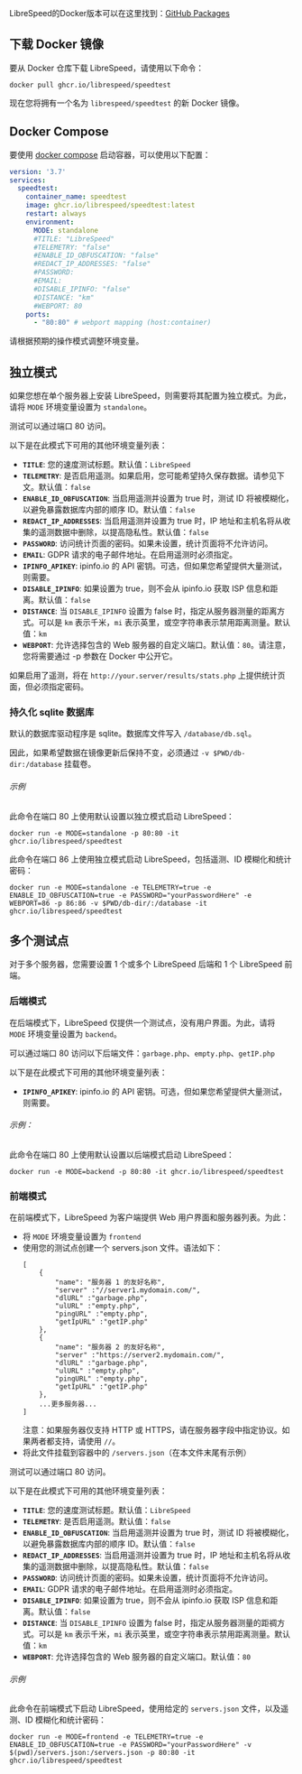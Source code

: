 LibreSpeed的Docker版本可以在这里找到：[GitHub Packages](https://github.com/librespeed/speedtest/pkgs/container/speedtest)

## 下载 Docker 镜像
要从 Docker 仓库下载 LibreSpeed，请使用以下命令：

```
docker pull ghcr.io/librespeed/speedtest
```

现在您将拥有一个名为 `librespeed/speedtest` 的新 Docker 镜像。

## Docker Compose
要使用 [docker compose](https://docs.docker.com/compose/) 启动容器，可以使用以下配置：

```yml
version: '3.7'
services:
  speedtest:
    container_name: speedtest
    image: ghcr.io/librespeed/speedtest:latest
    restart: always
    environment:
      MODE: standalone
      #TITLE: "LibreSpeed"
      #TELEMETRY: "false"
      #ENABLE_ID_OBFUSCATION: "false"
      #REDACT_IP_ADDRESSES: "false"
      #PASSWORD:
      #EMAIL:
      #DISABLE_IPINFO: "false"
      #DISTANCE: "km"
      #WEBPORT: 80
    ports:
      - "80:80" # webport mapping (host:container)
```

请根据预期的操作模式调整环境变量。

## 独立模式
如果您想在单个服务器上安装 LibreSpeed，则需要将其配置为独立模式。为此，请将 `MODE` 环境变量设置为 `standalone`。

测试可以通过端口 80 访问。

以下是在此模式下可用的其他环境变量列表：
* __`TITLE`__: 您的速度测试标题。默认值：`LibreSpeed`
* __`TELEMETRY`__: 是否启用遥测。如果启用，您可能希望持久保存数据。请参见下文。默认值：`false`
* __`ENABLE_ID_OBFUSCATION`__: 当启用遥测并设置为 true 时，测试 ID 将被模糊化，以避免暴露数据库内部的顺序 ID。默认值：`false`
* __`REDACT_IP_ADDRESSES`__: 当启用遥测并设置为 true 时，IP 地址和主机名将从收集的遥测数据中删除，以提高隐私性。默认值：`false`
* __`PASSWORD`__: 访问统计页面的密码。如果未设置，统计页面将不允许访问。
* __`EMAIL`__: GDPR 请求的电子邮件地址。在启用遥测时必须指定。
* __`IPINFO_APIKEY`__: ipinfo.io 的 API 密钥。可选，但如果您希望提供大量测试，则需要。
* __`DISABLE_IPINFO`__: 如果设置为 true，则不会从 ipinfo.io 获取 ISP 信息和距离。默认值：`false`
* __`DISTANCE`__: 当 `DISABLE_IPINFO` 设置为 false 时，指定从服务器测量的距离方式。可以是 `km` 表示千米，`mi` 表示英里，或空字符串表示禁用距离测量。默认值：`km`
* __`WEBPORT`__: 允许选择包含的 Web 服务器的自定义端口。默认值：`80`。请注意，您将需要通过 -p 参数在 Docker 中公开它。

如果启用了遥测，将在 `http://your.server/results/stats.php` 上提供统计页面，但必须指定密码。

### 持久化 sqlite 数据库

默认的数据库驱动程序是 sqlite。数据库文件写入 `/database/db.sql`。

因此，如果希望数据在镜像更新后保持不变，必须通过 `-v $PWD/db-dir:/database` 挂载卷。

###### 示例
此命令在端口 80 上使用默认设置以独立模式启动 LibreSpeed：

```
docker run -e MODE=standalone -p 80:80 -it ghcr.io/librespeed/speedtest
```

此命令在端口 86 上使用独立模式启动 LibreSpeed，包括遥测、ID 模糊化和统计密码：

```
docker run -e MODE=standalone -e TELEMETRY=true -e ENABLE_ID_OBFUSCATION=true -e PASSWORD="yourPasswordHere" -e WEBPORT=86 -p 86:86 -v $PWD/db-dir/:/database -it ghcr.io/librespeed/speedtest
```

## 多个测试点
对于多个服务器，您需要设置 1 个或多个 LibreSpeed 后端和 1 个 LibreSpeed 前端。

### 后端模式
在后端模式下，LibreSpeed 仅提供一个测试点，没有用户界面。为此，请将 `MODE` 环境变量设置为 `backend`。

可以通过端口 80 访问以下后端文件：`garbage.php`、`empty.php`、`getIP.php`

以下是在此模式下可用的其他环境变量列表：
* __`IPINFO_APIKEY`__: ipinfo.io 的 API 密钥。可选，但如果您希望提供大量测试，则需要。

###### 示例：
此命令在端口 80 上使用默认设置以后端模式启动 LibreSpeed：

```
docker run -e MODE=backend -p 80:80 -it ghcr.io/librespeed/speedtest
```

### 前端模式
在前端模式下，LibreSpeed 为客户端提供 Web 用户界面和服务器列表。为此：
* 将 `MODE` 环境变量设置为 `frontend`
* 使用您的测试点创建一个 servers.json 文件。语法如下：
    ```
    [
        {
            "name": "服务器 1 的友好名称",
            "server" :"//server1.mydomain.com/",
            "dlURL" :"garbage.php",
            "ulURL" :"empty.php",
            "pingURL" :"empty.php",
            "getIpURL" :"getIP.php"
        },
        {
            "name": "服务器 2 的友好名称",
            "server" :"https://server2.mydomain.com/",
            "dlURL" :"garbage.php",
            "ulURL" :"empty.php",
            "pingURL" :"empty.php",
            "getIpURL" :"getIP.php"
        },
        ...更多服务器...
    ]
    ```
    注意：如果服务器仅支持 HTTP 或 HTTPS，请在服务器字段中指定协议。如果两者都支持，请使用 `//`。
* 将此文件挂载到容器中的 `/servers.json`（在本文件末尾有示例）

测试可以通过端口 80 访问。

以下是在此模式下可用的其他环境变量列表：
* __`TITLE`__: 您的速度测试标题。默认值：`LibreSpeed`
* __`TELEMETRY`__: 是否启用遥测。默认值：`false`
* __`ENABLE_ID_OBFUSCATION`__: 当启用遥测并设置为 true 时，测试 ID 将被模糊化，以避免暴露数据库内部的顺序 ID。默认值：`false`
* __`REDACT_IP_ADDRESSES`__: 当启用遥测并设置为 true 时，IP 地址和主机名将从收集的遥测数据中删除，以提高隐私性。默认值：`false`
* __`PASSWORD`__: 访问统计页面的密码。如果未设置，统计页面将不允许访问。
* __`EMAIL`__: GDPR 请求的电子邮件地址。在启用遥测时必须指定。
* __`DISABLE_IPINFO`__: 如果设置为 true，则不会从 ipinfo.io 获取 ISP 信息和距离。默认值：`false`
* __`DISTANCE`__: 当 `DISABLE_IPINFO` 设置为 false 时，指定从服务器测量的距禂方式。可以是 `km` 表示千米，`mi` 表示英里，或空字符串表示禁用距离测量。默认值：`km`
* __`WEBPORT`__: 允许选择包含的 Web 服务器的自定义端口。默认值：`80`

###### 示例
此命令在前端模式下启动 LibreSpeed，使用给定的 `servers.json` 文件，以及遥测、ID 模糊化和统计密码：

```
docker run -e MODE=frontend -e TELEMETRY=true -e ENABLE_ID_OBFUSCATION=true -e PASSWORD="yourPasswordHere" -v $(pwd)/servers.json:/servers.json -p 80:80 -it ghcr.io/librespeed/speedtest
```